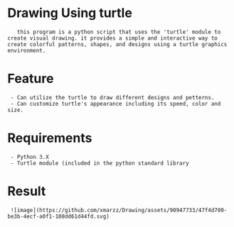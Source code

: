 # Drawing Using turtle 

       this program is a python script that uses the 'turtle' module to create visual drawing. it provides a simple and interactive way to create colorful patterns, shapes, and designs using a turtle graphics environment.

# Feature 
     - Can utilize the turtle to draw different designs and petterns.
     - Can customize turtle's appearance including its speed, color and size. 
# Requirements 
     - Python 3.X
     - Turtle module (included in the python standard library 
 # Result 
     
     ![image](https://github.com/xmarzz/Drawing/assets/90947733/47f4d700-be3b-4ecf-a0f1-108dd61d44fd.svg)

